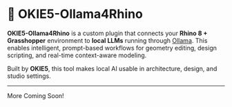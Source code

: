 # 🦙 OKIE5-Ollama4Rhino

**OKIE5-Ollama4Rhino** is a custom plugin that connects your **Rhino 8 + Grasshopper** environment to **local LLMs** running through [Ollama](https://ollama.com). This enables intelligent, prompt-based workflows for geometry editing, design scripting, and real-time context-aware modeling.

Built by **OKIE5**, this tool makes local AI usable in architecture, design, and studio settings.

---

More Coming Soon!
